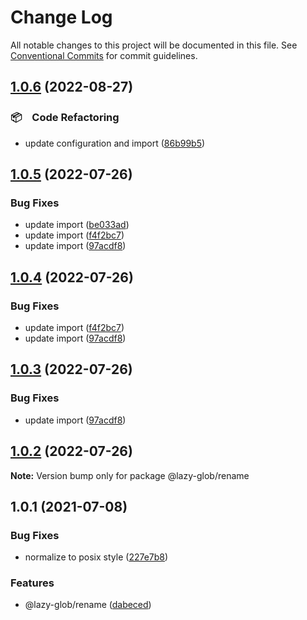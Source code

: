 # Change Log

All notable changes to this project will be documented in this file.
See [Conventional Commits](https://conventionalcommits.org) for commit guidelines.

## [1.0.6](https://github.com/bluelovers/ws-glob/compare/@lazy-glob/rename@1.0.5...@lazy-glob/rename@1.0.6) (2022-08-27)



### 📦　Code Refactoring

* update configuration and import ([86b99b5](https://github.com/bluelovers/ws-glob/commit/86b99b509badbacb5c5deceff92578a1170b8ef3))



## [1.0.5](https://github.com/bluelovers/ws-glob/compare/@lazy-glob/rename@1.0.1...@lazy-glob/rename@1.0.5) (2022-07-26)


### Bug Fixes

* update import ([be033ad](https://github.com/bluelovers/ws-glob/commit/be033ad34afd1feccae8c332f169a76a020a1125))
* update import ([f4f2bc7](https://github.com/bluelovers/ws-glob/commit/f4f2bc79c1b479c0d8e1e82bfd9bb84a5ddc32dd))
* update import ([97acdf8](https://github.com/bluelovers/ws-glob/commit/97acdf82a11ff3328157869f47ee26676991efc9))





## [1.0.4](https://github.com/bluelovers/ws-glob/compare/@lazy-glob/rename@1.0.1...@lazy-glob/rename@1.0.4) (2022-07-26)


### Bug Fixes

* update import ([f4f2bc7](https://github.com/bluelovers/ws-glob/commit/f4f2bc79c1b479c0d8e1e82bfd9bb84a5ddc32dd))
* update import ([97acdf8](https://github.com/bluelovers/ws-glob/commit/97acdf82a11ff3328157869f47ee26676991efc9))





## [1.0.3](https://github.com/bluelovers/ws-glob/compare/@lazy-glob/rename@1.0.1...@lazy-glob/rename@1.0.3) (2022-07-26)


### Bug Fixes

* update import ([97acdf8](https://github.com/bluelovers/ws-glob/commit/97acdf82a11ff3328157869f47ee26676991efc9))





## [1.0.2](https://github.com/bluelovers/ws-glob/compare/@lazy-glob/rename@1.0.1...@lazy-glob/rename@1.0.2) (2022-07-26)

**Note:** Version bump only for package @lazy-glob/rename





## 1.0.1 (2021-07-08)


### Bug Fixes

* normalize to posix style ([227e7b8](https://github.com/bluelovers/ws-glob/commit/227e7b8c6822e66427fe671247c9db6e014afb75))


### Features

* @lazy-glob/rename ([dabeced](https://github.com/bluelovers/ws-glob/commit/dabeced95fb01d2ee38d54869ad5fc59781472cb))
